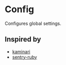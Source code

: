 # Config

Configures global settings.

## Inspired by

* [kaminari](https://github.com/kaminari/kaminari)
* [sentry-ruby](https://github.com/getsentry/sentry-ruby)
